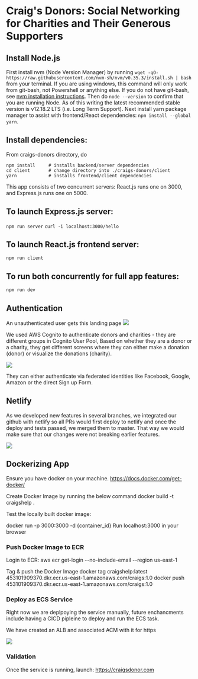 # Craig's Donors: Social Networking for Charities and Their Generous Supporters

## Install Node.js
First install nvm (Node Version Manager) by running
```wget -qO- https://raw.githubusercontent.com/nvm-sh/nvm/v0.35.3/install.sh | bash```
from your terminal. If you are using windows, this command will only work from git-bash, not Powershell or anything else. If you do not have git-bash, see [nvm installation instructions](https://github.com/nvm-sh/nvm#install--update-script).
Then do `node --version` to confirm that you are running Node. As of this writing the latest recommended stable version is v12.18.2 LTS (i.e. Long Term Support).
Next install yarn package manager to assist with frontend/React dependencies: `npm install --global yarn`.

## Install dependencies:
From craigs-donors directory, do
```
npm install     # installs backend/server dependencies    
cd client       # change directory into ./craigs-donors/client
yarn            # installs frontend/client dependencies
```

This app consists of two concurrent servers: React.js runs one on 3000, and Express.js runs one on 5000.

## To launch Express.js server:
```npm run server```
```curl -i localhost:3000/hello```

## To launch React.js frontend server:
```npm run client```

## To run both concurrently for full app features:
```npm run dev```



## Authentication
An unauthenticated user gets this landing page
![](https://github.com/craigs-donors/craigs-donors/blob/master/client/src/assets/images/landing.png)

We used AWS Cognito to authenticate donors and charities - they are different groups in Cognito User Pool, Based on whether they are a donor or a charity, they get different screens where they can either make a donation (donor) or visualize the donations (charity). 

![](https://github.com/craigs-donors/craigs-donors/blob/master/client/src/assets/images/authentication.png)

They can either authenticate via federated identities like Facebook, Google, Amazon or the direct Sign up Form. 

## Netlify

As we developed new features in several branches, we integrated our github with netlify so all PRs would first deploy to netlify and once the deploy and tests passed, we merged them to master. That way we would make sure that our changes were not breaking earlier features.

![](https://github.com/craigs-donors/craigs-donors/blob/master/client/src/assets/images/netlify.png)


## Dockerizing App

Ensure you have docker on your machine.
https://docs.docker.com/get-docker/

Create Docker Image by running the below command
docker build -t craigshelp .

Test the locally built docker image:

docker run -p 3000:3000 -d {container_id}
Run localhost:3000 in your browser

### Push Docker Image to ECR
Login to ECR:
aws ecr get-login --no-include-email --region us-east-1

Tag & push  the Docker Image
docker tag craigshelp:latest 453101909370.dkr.ecr.us-east-1.amazonaws.com/craigs:1.0
docker push 453101909370.dkr.ecr.us-east-1.amazonaws.com/craigs:1.0

### Deploy as ECS Service
Right now we are deplpoying the service manually, future enchancments include having a CICD pipleine to deploy and run the ECS task.

We have created an ALB and associated ACM with it for https

![](https://github.com/craigs-donors/craigs-donors/blob/readme_update/Images/ALB.png)

### Validation
Once the service  is running,
launch: https://craigsdonor.com 
